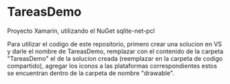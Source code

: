 # TareasDemo
Proyecto Xamarin, utilizando el NuGet sqlite-net-pcl 

Para utilizar el codigo de este repositorio, primero crear una solucion en VS y darle el nombre de TareasDemo, remplazar con el contenido de la carpeta "TareasDemo" el de la solucion creada (reemplazar en la carpeta de codigo compartido), agregar los iconos a las plataformas correspondientes estos se encuentran dentro de la carpeta de nombre "drawable".
